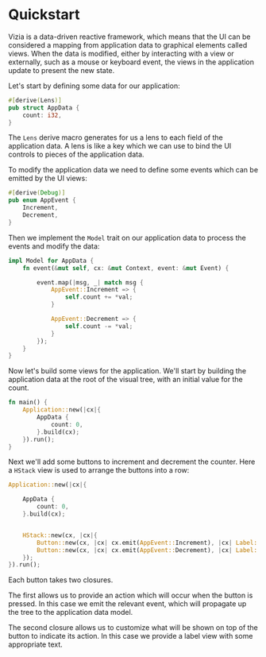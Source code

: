 # Quickstart

Vizia is a data-driven reactive framework, which means that the UI can be considered a mapping from application data to graphical elements called views. When the data is modified, either by interacting with a view or externally, such as a mouse or keyboard event, the views in the application update to present the new state.

Let's start by defining some data for our application:

```rust
#[derive(Lens)]
pub struct AppData {
    count: i32,
}
```

The `Lens` derive macro generates for us a lens to each field of the application data. A lens is like a key which we can use to bind the UI controls to pieces of the application data.

To modify the application data we need to define some events which can be emitted by the UI views:

```rust
#[derive(Debug)]
pub enum AppEvent {
    Increment,
    Decrement,
}
```

Then we implement the `Model` trait on our application data to process the events and modify the data:

```rust
impl Model for AppData {
    fn event(&mut self, cx: &mut Context, event: &mut Event) {

        event.map(|msg, _| match msg {
            AppEvent::Increment => {
                self.count += *val;
            }

            AppEvent::Decrement => {
                self.count -= *val;
            }
        });
    }
}
```

Now let's build some views for the application. We'll start by building the application data at the root of the visual tree, with an initial value for the count.

```rust
fn main() {
    Application::new(|cx|{
        AppData {
            count: 0,
        }.build(cx);
    }).run();
}
```

Next we'll add some buttons to increment and decrement the counter. Here a `HStack` view is used to arrange the buttons into a row:

```rust
Application::new(|cx|{

    AppData {
        count: 0,
    }.build(cx);


    HStack::new(cx, |cx|{
        Button::new(cx, |cx| cx.emit(AppEvent::Increment), |cx| Label::new(cx, "Incrememnt"));
        Button::new(cx, |cx| cx.emit(AppEvent::Decrement), |cx| Label::new(cx, "Decrement"));
    });
}).run();
```

Each button takes two closures.

The first allows us to provide an action which will occur when the button is pressed. In this case we emit the relevant event, which will propagate up the tree to the application data model.

The second closure allows us to customize what will be shown on top of the button to indicate its action. In this case we provide a label view with some appropriate text.
